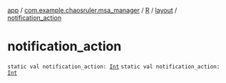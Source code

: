 [app](../../../index.md) / [com.example.chaosruler.msa_manager](../../index.md) / [R](../index.md) / [layout](index.md) / [notification_action](.)

# notification_action

`static val notification_action: `[`Int`](https://kotlinlang.org/api/latest/jvm/stdlib/kotlin/-int/index.html)
`static val notification_action: `[`Int`](https://kotlinlang.org/api/latest/jvm/stdlib/kotlin/-int/index.html)
